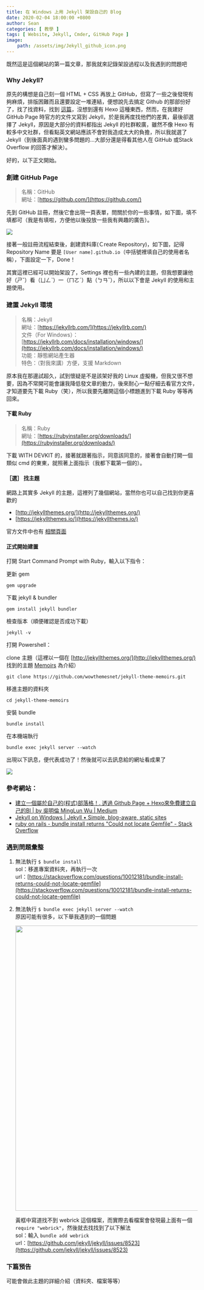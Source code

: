 ```yaml
---
title: 在 Windows 上用 Jekyll 架設自己的 Blog
date: 2020-02-04 18:00:00 +0800
author: Sean
categories: [ 教學 ]
tags: [ Website, Jekyll, Cmder, GitHub Page ]
image:
    path: /assets/img/Jekyll_github_icon.png
---
```

既然這是這個網站的第一篇文章，那我就來記錄架設過程以及我遇到的問題吧

### Why Jekyll?
原先的構想是自己刻一個 HTML + CSS 再放上 GitHub，但寫了一些之後發現有夠麻煩，排版困難而且還要設定一堆連結，便想說先去搞定 Github 的那部份好了，找了找資料，找到 [這篇](https://minglun-wu.medium.com/%E5%BB%BA%E7%AB%8B%E4%B8%80%E5%80%8B%E5%B1%AC%E6%96%BC%E8%87%AA%E5%B7%B1%E7%9A%84-%E7%A8%8B%E5%BC%8F-%E9%83%A8%E8%90%BD%E6%A0%BC-4d295ed96236)，沒想到還有 Hexo 這種東西，然而，在我建好 GitHub Page 時官方的文件又寫到 Jekyll，於是我再度找他們的差異，最後卻選擇了 Jekyll，原因是大部分的資料都指出 Jekyll 的社群較廣，雖然不像 Hexo 有較多中文社群，但看點英文網站應該不會對我造成太大的負擔，所以我就選了 Jekyll（到後面真的遇到蠻多問題的...大部分還是得看其他人在 GitHub 或Stack Overflow 的回答才解決）。

好的，以下正文開始。

### 創建 GitHub Page
> 名稱：GitHub  
> 網址：[https://github.com/](https://github.com/)

先到 GitHub 註冊，然後它會出現一頁表單，問關於你的一些事情，如下圖，填不填都可（我是有填啦，方便他以後投放一些我有興趣的廣告）。

![](/assets/img/post/blog/zhj3tWS.png)

接著一般註冊流程結束後，創建資料庫(Ｃreate Repository)，如下圖，記得 Repository Name 要是 `[User name].github.io`（中括號裡填自己的使用者名稱），下面設定一下，Done！

其實這裡已經可以開始架設了，Settings 裡也有一些內建的主題，但我想要讓他好（ㄕˇ）看（ㄩㄥˋ）一（ㄇㄛˊ）點（ㄅㄢˇ），所以以下會是 Jekyll 的使用和主題使用。

### 建置 Jekyll 環境
> 名稱：Jekyll  
> 網址：[https://jekyllrb.com/](https://jekyllrb.com/)  
> 文件（For Windows）：[https://jekyllrb.com/docs/installation/windows/](https://jekyllrb.com/docs/installation/windows/)  
> 功能：靜態網站產生器  
> 特色：（對我來講）方便，支援 Markdown

原本我在那邊試超久，試到懷疑是不是該架好我的 Linux 虛擬機，但我又很不想要，因為不常開可能會讓我降低發文章的動力，後來耐心一點仔細去看官方文件，才知道要先下載 Ruby（笑），所以我要先離開這個小標題進到下載 Ruby 等等再回來。

#### 下載 Ruby
> 名稱：Ruby  
> 網址：[https://rubyinstaller.org/downloads/](https://rubyinstaller.org/downloads/)

下載 WITH DEVKIT 的，接著就跟著指示，同意該同意的，接著會自動打開一個類似 cmd 的東東，就照著上面指示（我都下載第一個的）。

#### ［選］ 找主題
網路上其實多 Jekyll 的主題，這裡列了幾個網站，當然你也可以自己找到你更喜歡的  

- [http://jekyllthemes.org/](http://jekyllthemes.org/)  
- [https://jekyllthemes.io/](https://jekyllthemes.io/)  

官方文件中也有 [相關頁面](https://jekyllrb.com/docs/themes/)  

#### 正式開始建置
打開 Start Command Prompt with Ruby，輸入以下指令：  
  
更新 gem
```shell
gem upgrade
```
下載 jekyll & bundler
```shell
gem install jekyll bundler
```
檢查版本（順便確認是否成功下載）
```shell
jekyll -v
```

打開 Powershell：

clone 主題（這裡以一個在 [http://jekyllthemes.org/](http://jekyllthemes.org/) 找到的主題 [Memoirs](https://bootstrapstarter.com/bootstrap-templates/jekyll-theme-memoirs/) 為介紹）
```shell
git clone https://github.com/wowthemesnet/jekyll-theme-memoirs.git
```
移進主題的資料夾
```shell
cd jekyll-theme-memoirs
```
安裝 bundle
```shell
bundle install
```
在本機端執行
```shell
bundle exec jekyll server --watch
```

出現以下訊息，便代表成功了！然後就可以去訊息給的網址看成果了

![](/assets/img/post/blog/dFfIkuG.png)

### 參考網站：
- [建立一個屬於自己的(程式)部落格！. 透過 Github Page + Hexo來免費建立自己的Bl \| by 吳明倫 MingLun Wu \| Medium](https://minglun-wu.medium.com/%E5%BB%BA%E7%AB%8B%E4%B8%80%E5%80%8B%E5%B1%AC%E6%96%BC%E8%87%AA%E5%B7%B1%E7%9A%84-%E7%A8%8B%E5%BC%8F-%E9%83%A8%E8%90%BD%E6%A0%BC-4d295ed96236) 
- [Jekyll on Windows \| Jekyll • Simple, blog-aware, static sites](https://jekyllrb.com/docs/installation/windows/) 
- [ruby on rails - bundle install returns "Could not locate Gemfile" - Stack Overflow](https://stackoverflow.com/questions/10012181/bundle-install-returns-could-not-locate-gemfile)

### 遇到問題彙整
1. 無法執行 `$ bundle install`  
   sol：移進專案資料夾，再執行一次  
   url：[https://stackoverflow.com/questions/10012181/bundle-install-returns-could-not-locate-gemfile](https://stackoverflow.com/questions/10012181/bundle-install-returns-could-not-locate-gemfile)
   
2. 無法執行 `$ bundle exec jekyll server --watch`  
   原因可能有很多，以下舉我遇到的一個問題  
   
   <img src="/assets/img/post/blog/IGmL2tv.png" width=600 height=750 />
   
   黃框中寫道找不到 webrick 這個檔案，而實際去看檔案會發現最上面有一個 `require "webrick"`，然後就去找找到了以下解法  
   sol：輸入 `bundle add webrick`  
   url：[https://github.com/jekyll/jekyll/issues/8523](https://github.com/jekyll/jekyll/issues/8523)

### 下篇預告
可能會做此主題的詳細介紹（資料夾、檔案等等）